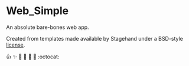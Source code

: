 # Web_Simple

An absolute bare-bones web app.

Created from templates made available by Stagehand under a BSD-style
[license](https://github.com/dart-lang/stagehand/blob/master/LICENSE).

:+1: :sparkles: :camel: :tada: :rocket: :metal: :octocat: